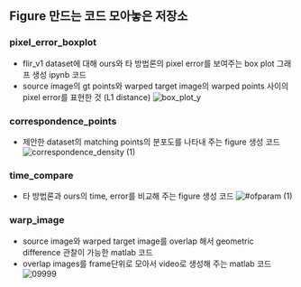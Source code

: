 ## Figure 만드는 코드 모아놓은 저장소
### pixel_error_boxplot
- flir_v1 dataset에 대해 ours와 타 방법론의 pixel error를 보여주는 box plot 그래프 생성 ipynb 코드
- source image의 gt points와 warped target image의 warped points 사이의 pixel error를 표현한 것 (L1 distance) 
![box_plot_y](https://user-images.githubusercontent.com/44229462/195511846-e2af91f9-34b4-43da-bbc5-0881a4c5990a.png)

### correspondence_points
- 제안한 dataset의 matching points의 분포도를 나타내 주는 figure 생성 코드
![correspondence_density (1)](https://user-images.githubusercontent.com/44229462/195512035-e1ad7633-1de3-421a-980b-dc523751947b.png)

### time_compare
- 타 방법론과 ours의 time, error를 비교해 주는 figure 생성 코드
![#ofparam (1)](https://user-images.githubusercontent.com/44229462/195512071-e010109a-6fed-4326-87ef-ef0f098db48e.png)

### warp_image
- source image와 warped target image를 overlap 해서 geometric difference 관찰이 가능한 matlab 코드
- overlap images를 frame단위로 모아서 video로 생성해 주는 matlab 코드
![09999](https://user-images.githubusercontent.com/44229462/195512327-b6402474-bbc1-4bd2-9807-38450284b807.png)
